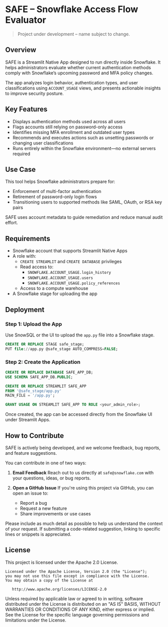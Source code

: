 # SAFE – Snowflake Access Flow Evaluator

> Project under development – name subject to change.

## Overview

SAFE is a Streamlit Native App designed to run directly inside Snowflake. It helps administrators evaluate whether current authentication methods comply with Snowflake’s upcoming password and MFA policy changes.

The app analyzes login behavior, authentication types, and user classifications using `ACCOUNT_USAGE` views, and presents actionable insights to improve security posture.

## Key Features

- Displays authentication methods used across all users
- Flags accounts still relying on password-only access
- Identifies missing MFA enrollment and outdated user types
- Recommends and executes actions such as unsetting passwords or changing user classifications
- Runs entirely within the Snowflake environment—no external servers required

## Use Case

This tool helps Snowflake administrators prepare for:

- Enforcement of multi-factor authentication
- Retirement of password-only login flows
- Transitioning users to supported methods like SAML, OAuth, or RSA key pairs

SAFE uses account metadata to guide remediation and reduce manual audit effort.

## Requirements

- Snowflake account that supports Streamlit Native Apps
- A role with:
  - `CREATE STREAMLIT` and `CREATE DATABASE` privileges
  - Read access to:
    - `SNOWFLAKE.ACCOUNT_USAGE.login_history`
    - `SNOWFLAKE.ACCOUNT_USAGE.users`
    - `SNOWFLAKE.ACCOUNT_USAGE.policy_references`
  - Access to a compute warehouse
- A Snowflake stage for uploading the app

## Deployment

### Step 1: Upload the App

Use SnowSQL or the UI to upload the `app.py` file into a Snowflake stage.

```sql
CREATE OR REPLACE STAGE safe_stage;
PUT file://app.py @safe_stage AUTO_COMPRESS=FALSE;
```

### Step 2: Create the Application

```sql
CREATE OR REPLACE DATABASE SAFE_APP_DB;
USE SCHEMA SAFE_APP_DB.PUBLIC;

CREATE OR REPLACE STREAMLIT SAFE_APP
FROM '@safe_stage/app.py'
MAIN_FILE = '/app.py';

GRANT USAGE ON STREAMLIT SAFE_APP TO ROLE <your_admin_role>;
```

Once created, the app can be accessed directly from the Snowflake UI under Streamlit Apps.


## How to Contribute

SAFE is actively being developed, and we welcome feedback, bug reports, and feature suggestions.

You can contribute in one of two ways:

1. **Email Feedback**
   Reach out to us directly at `safe@snowflake.com` with your questions, ideas, or bug reports.

2. **Open a GitHub Issue**
   If you're using this project via GitHub, you can open an issue to:

   * Report a bug
   * Request a new feature
   * Share improvements or use cases

Please include as much detail as possible to help us understand the context of your request. If submitting a code-related suggestion, linking to specific lines or snippets is appreciated.



## License

This project is licensed under the Apache 2.0 License.

```
Licensed under the Apache License, Version 2.0 (the "License");
you may not use this file except in compliance with the License.
You may obtain a copy of the License at

   http://www.apache.org/licenses/LICENSE-2.0
```

Unless required by applicable law or agreed to in writing, software distributed under the License is distributed on an "AS IS" BASIS, WITHOUT WARRANTIES OR CONDITIONS OF ANY KIND, either express or implied. See the License for the specific language governing permissions and limitations under the License.
